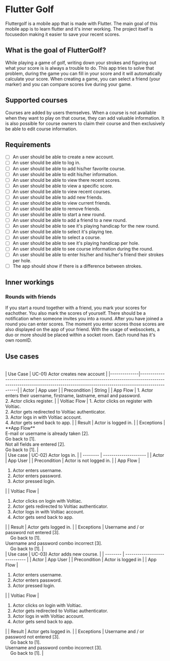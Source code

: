 # Flutter Golf

Fluttergolf is a mobile app that is made with Flutter. The main goal of this mobile app is to learn flutter and it's inner working. The project itself is focusedon making it easier to save your recent scores.

## What is the goal of FlutterGolf?

While playing a game of golf, writing down your strokes and figuring out what your score is is always a trouble to do.
This app tries to solve that problem, during the game you can fill in your score and it will automatically calculate your score. When creating a game, you can select a friend (your marker) and you can compare scores live during your game.

## Supported courses

Courses are added by users themselves. When a course is not available when they want to play on that course, they can add valuable information. It is also possible for course owners to claim their course and then exclusively be able to edit course information.

## Requirements

* [ ] An user should be able to create a new account.
* [ ] An user should be able to log in.
* [ ] An user should be able to add his/her favorite course.
* [ ] An user should be able to edit his/her information.
* [ ] An user should be able to view there recent scores.
* [ ] An user should be able to view a specific score.
* [ ] An user should be able to view recent courses.
* [ ] An user should be able to add new friends.
* [ ] An user should be able to view current friends.
* [ ] An user should be able to remove friends.
* [ ] An user should be able to start a new round.
* [ ] An user should be able to add a friend to a new round.
* [ ] An user should be able to see it's playing handicap for the new round.
* [ ] An user should be able to select it's playing tee.
* [ ] An user should be able to select a course.
* [ ] An user should be able to see it's playing handicap per hole.
* [ ] An user should be able to see course information during the round.
* [ ] An user should be able to enter his/her and his/her's friend their strokes per hole.
* [ ] The app should show if there is a difference between strokes.

## Inner workings

### Rounds with friends

If you start a round together with a friend, you mark your scores for eachother. You also mark the scores of yourself. There should be a notification when someone invites you into a round. After you have joined a round you can enter scores. The moment you enter scores those scores are also displayed on the app of your friend.
With the usage of websockets, a duo or more should be placed within a socket room. Each round has it's own roomID.
<br>
## Use cases
<br>
| Use Case     | UC-01) Actor creates new account                                                                                                                                             |
|--------------|------------------------------------------------------------------------------------------------------------------------------------------------------------------------------|
| Actor        | App user                                                                                                                                                                     |
| Precondition | String                                                                                                                                                                       |
| App Flow     | 1. Actor enters their username, firstname, lastname, email and password.<br>2. Actor clicks register.                                                                        |
| Voltiac Flow | 1. Actor clicks on register with Voltiac.<br>2. Actor gets redirected to Voltiac authenticator.<br>3. Actor logs in with Voltiac account.<br>4. Actor gets send back to app. |
| Result       | Actor is logged in.                                                                                                                                                          |
| Exceptions   | **App Flow**<br> E-mail or username is already taken [2].<br>  Go back to [1].<br> Not all fields are entered [2].<br>  Go back to [1].                                      |
<br>
| Use case | UC-02) Actor logs in. |
| -------- | --------------------- |
| Actor | App User |
| Precondition | Actor is not logged in. |
| App Flow | <ol><li>Actor enters username.</li><li>Actor enters password.</li><li>Actor pressed login.</li></ol> |
| Voltiac Flow | <ol><li>Actor clicks on login with Voltiac.</li><li>Actor gets redirected to Voltiac authenticator.</li><li>Actor logs in with Voltiac account.</li><li>Actor gets send back to app.</li></ol> |
| Result | Actor gets logged in. |
| Exceptions | Username and / or password not entered [3].<br>    Go back to [1].<br>Username and password combo incorrect [3].<br>    Go back to [1]. |
<br>
| Use case | UC-03) Actor adds new course. |
| -------- | ----------------------------- |
| Actor | App User |
| Precondition | Actor is logged in |
| App Flow | <ol><li>Actor enters username.</li><li>Actor enters password.</li><li>Actor pressed login.</li></ol> |
| Voltiac Flow | <ol><li>Actor clicks on login with Voltiac.</li><li>Actor gets redirected to Voltiac authenticator.</li><li>Actor logs in with Voltiac account.</li><li>Actor gets send back to app.</li></ol> |
| Result | Actor gets logged in. |
| Exceptions | Username and / or password not entered [3].<br>    Go back to [1].<br>Username and password combo incorrect [3].<br>    Go back to [1]. |
